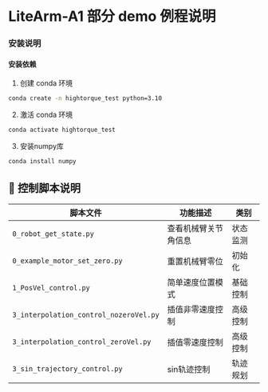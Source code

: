 # LiteArm-A1 部分 demo 例程说明


### 安装说明

#### 安装依赖

1. 创建 conda 环境
```bash
conda create -n hightorque_test python=3.10
```
2. 激活 conda 环境
```bash
conda activate hightorque_test
```
3. 安装numpy库
```bash
conda install numpy
```
## 🚀 控制脚本说明

| 脚本文件 | 功能描述 | 类别 |
|----------|----------|------|
| `0_robot_get_state.py` | 查看机械臂关节角信息 | 状态监测 |
| `0_example_motor_set_zero.py` | 重置机械臂零位 | 初始化 |
| `1_PosVel_control.py` | 简单速度位置模式 | 基础控制 |
| `3_interpolation_control_nozeroVel.py` | 插值非零速度控制 | 高级控制 |
| `3_interpolation_control_zeroVel.py` | 插值零速度控制 | 高级控制 |
| `3_sin_trajectory_control.py` | sin轨迹控制 | 轨迹规划 |
